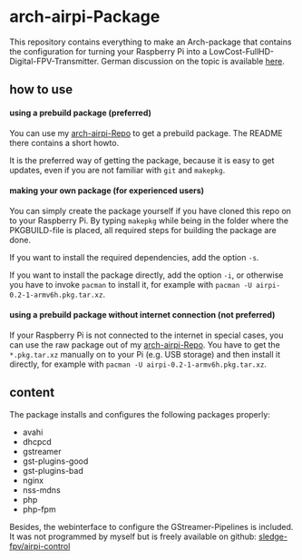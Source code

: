 # arch-airpi-Package

This repository contains everything to make an Arch-package that contains the configuration for turning your Raspberry Pi into a LowCost-FullHD-Digital-FPV-Transmitter. German discussion on the topic is available [here](http://fpv-community.de/showthread.php?46646-Low-Cost-HD-Video-%DCbertragung-Telemetrie).

## how to use
#### using a prebuild package (preferred)

You can use my [arch-airpi-Repo](https://github.com/senselessDev/arch-airpi-Repo) to get a prebuild package. The README there contains a short howto. 

It is the preferred way of getting the package, because it is easy to get updates, even if you are not familiar with `git` and `makepkg`. 

#### making your own package (for experienced users)
You can simply create the package yourself if you have cloned this repo on to your Raspberry Pi. By typing `makepkg` while being in the folder where the PKGBUILD-file is placed, all required steps for building the package are done. 

If you want to install the required dependencies, add the option `-s`.

If you want to install the package directly, add the option `-i`, or otherwise you have to invoke `pacman` to install it, for example with `pacman -U airpi-0.2-1-armv6h.pkg.tar.xz`.


#### using a prebuild package without internet connection (not preferred)

If your Raspberry Pi is not connected to the internet in special cases, you can use the raw package out of my [arch-airpi-Repo](https://github.com/senselessDev/arch-airpi-Repo). You have to get the `*.pkg.tar.xz` manually on to your Pi (e.g. USB storage)  and then install it directly, for example with `pacman -U airpi-0.2-1-armv6h.pkg.tar.xz`.

## content

The package installs and configures the following packages properly: 
* avahi
* dhcpcd
* gstreamer
* gst-plugins-good
* gst-plugins-bad
* nginx
* nss-mdns
* php 
* php-fpm

Besides, the webinterface to configure the GStreamer-Pipelines is included. It was not programmed by myself but is freely available on github: [sledge-fpv/airpi-control](https://github.com/sledge-fpv/airpi-control)


